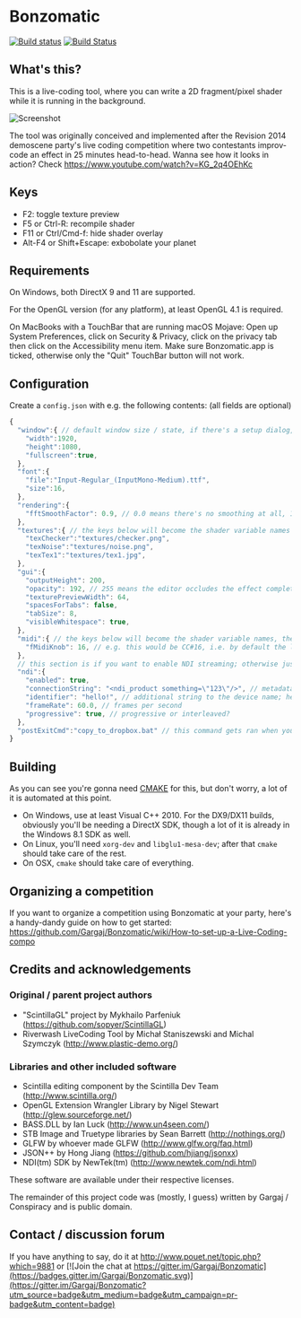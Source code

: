 # Bonzomatic

[![Build status](https://ci.appveyor.com/api/projects/status/ix6fwi6nym1tu4e7?svg=true)](https://ci.appveyor.com/project/Gargaj/bonzomatic)
[![Build Status](https://travis-ci.org/Gargaj/Bonzomatic.svg)](https://travis-ci.org/Gargaj/Bonzomatic)

## What's this?
This is a live-coding tool, where you can write a 2D fragment/pixel shader while it is running in the background.

![Screenshot](http://i.imgur.com/8K8IztLl.jpg)

The tool was originally conceived and implemented after the Revision 2014 demoscene party's live coding competition where two contestants improv-code an effect in 25 minutes head-to-head. Wanna see how it looks in action? Check https://www.youtube.com/watch?v=KG_2q4OEhKc

## Keys
- F2: toggle texture preview
- F5 or Ctrl-R: recompile shader
- F11 or Ctrl/Cmd-f: hide shader overlay
- Alt-F4 or Shift+Escape: exbobolate your planet

## Requirements
On Windows, both DirectX 9 and 11 are supported.

For the OpenGL version (for any platform), at least OpenGL 4.1 is required.

On MacBooks with a TouchBar that are running macOS Mojave: Open up System Preferences, click on Security & Privacy, click on the privacy tab then click on the Accessibility menu item. Make sure Bonzomatic.app is ticked, otherwise only the "Quit" TouchBar button will not work.

## Configuration
Create a `config.json` with e.g. the following contents: (all fields are optional)
``` javascript
{
  "window":{ // default window size / state, if there's a setup dialog, it will override it
    "width":1920,
    "height":1080,
    "fullscreen":true,
  },
  "font":{
    "file":"Input-Regular_(InputMono-Medium).ttf",
    "size":16,
  },
  "rendering":{
    "fftSmoothFactor": 0.9, // 0.0 means there's no smoothing at all, 1.0 means the FFT is completely smoothed flat
  },
  "textures":{ // the keys below will become the shader variable names
    "texChecker":"textures/checker.png",
    "texNoise":"textures/noise.png",
    "texTex1":"textures/tex1.jpg",
  },
  "gui":{
    "outputHeight": 200,
    "opacity": 192, // 255 means the editor occludes the effect completely, 0 means the editor is fully transparent
    "texturePreviewWidth": 64,
    "spacesForTabs": false,
    "tabSize": 8,
    "visibleWhitespace": true,
  },
  "midi":{ // the keys below will become the shader variable names, the values are the CC numbers
    "fMidiKnob": 16, // e.g. this would be CC#16, i.e. by default the leftmost knob on a nanoKONTROL 2
  },
  // this section is if you want to enable NDI streaming; otherwise just ignore it
  "ndi":{
    "enabled": true,
    "connectionString": "<ndi_product something=\"123\"/>", // metadata sent to the receiver; completely optional
    "identifier": "hello!", // additional string to the device name; helps source discovery/identification in the receiver if there are multiple sources on the network
    "frameRate": 60.0, // frames per second
    "progressive": true, // progressive or interleaved?
  },
  "postExitCmd":"copy_to_dropbox.bat" // this command gets ran when you quit Bonzomatic, and the shader filename gets passed to it as first parameter. Use this to take regular backups.
}
```

## Building
As you can see you're gonna need [CMAKE](https://cmake.org/) for this, but don't worry, a lot of it is automated at this point.
* On Windows, use at least Visual C++ 2010. For the DX9/DX11 builds, obviously you'll be needing a DirectX SDK, though a lot of it is already in the Windows 8.1 SDK as well.
* On Linux, you'll need ```xorg-dev``` and ```libglu1-mesa-dev```; after that ```cmake``` should take care of the rest.
* On OSX, ```cmake``` should take care of everything.

## Organizing a competition
If you want to organize a competition using Bonzomatic at your party, here's a handy-dandy guide on how to get started:
https://github.com/Gargaj/Bonzomatic/wiki/How-to-set-up-a-Live-Coding-compo

## Credits and acknowledgements
### Original / parent project authors
- "ScintillaGL" project by Mykhailo Parfeniuk (https://github.com/sopyer/ScintillaGL)
- Riverwash LiveCoding Tool by Michał Staniszewski and Michal Szymczyk (http://www.plastic-demo.org/)

### Libraries and other included software
- Scintilla editing component by the Scintilla Dev Team (http://www.scintilla.org/)
- OpenGL Extension Wrangler Library by Nigel Stewart (http://glew.sourceforge.net/)
- BASS.DLL by Ian Luck (http://www.un4seen.com/)
- STB Image and Truetype libraries by Sean Barrett (http://nothings.org/)
- GLFW by whoever made GLFW (http://www.glfw.org/faq.html)
- JSON++ by Hong Jiang (https://github.com/hjiang/jsonxx)
- NDI(tm) SDK by NewTek(tm) (http://www.newtek.com/ndi.html)

These software are available under their respective licenses.

The remainder of this project code was (mostly, I guess) written by Gargaj / Conspiracy and is public domain.

## Contact / discussion forum
If you have anything to say, do it at http://www.pouet.net/topic.php?which=9881 or [![Join the chat at https://gitter.im/Gargaj/Bonzomatic](https://badges.gitter.im/Gargaj/Bonzomatic.svg)](https://gitter.im/Gargaj/Bonzomatic?utm_source=badge&utm_medium=badge&utm_campaign=pr-badge&utm_content=badge)
